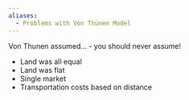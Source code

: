 ```yaml
---
aliases:
  - Problems with Von Thünen Model
---
```

Von Thunen assumed… - you should never assume!
- Land was all equal
- Land was flat
- Single market
- Transportation costs based on distance